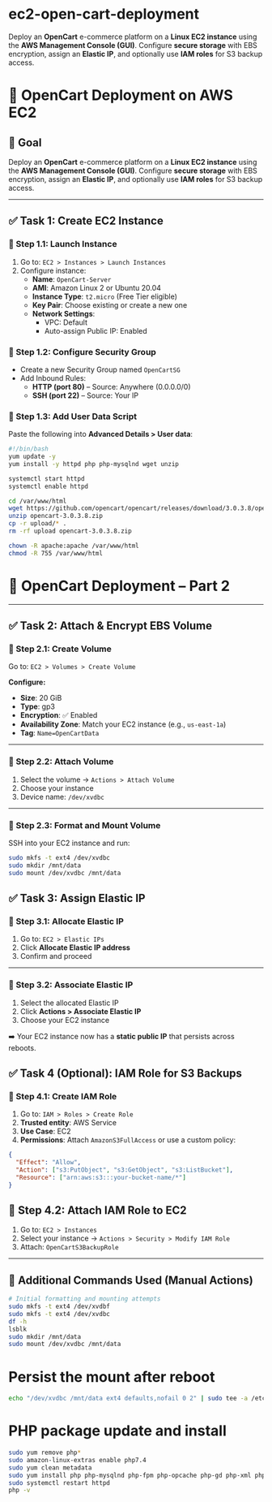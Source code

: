 # ec2-open-cart-deployment
Deploy an **OpenCart** e-commerce platform on a **Linux EC2 instance** using the **AWS Management Console (GUI)**. Configure **secure storage** with EBS encryption, assign an **Elastic IP**, and optionally use **IAM roles** for S3 backup access.

# 🛒 OpenCart Deployment on AWS EC2

## 🎯 Goal

Deploy an **OpenCart** e-commerce platform on a **Linux EC2 instance** using the **AWS Management Console (GUI)**. Configure **secure storage** with EBS encryption, assign an **Elastic IP**, and optionally use **IAM roles** for S3 backup access.

---

## ✅ Task 1: Create EC2 Instance

### 🔹 Step 1.1: Launch Instance

1. Go to: `EC2 > Instances > Launch Instances`
2. Configure instance:
   - **Name**: `OpenCart-Server`
   - **AMI**: Amazon Linux 2 or Ubuntu 20.04
   - **Instance Type**: `t2.micro` (Free Tier eligible)
   - **Key Pair**: Choose existing or create a new one
   - **Network Settings**:
     - VPC: Default
     - Auto-assign Public IP: Enabled

### 🔹 Step 1.2: Configure Security Group

- Create a new Security Group named `OpenCartSG`
- Add Inbound Rules:
  - **HTTP (port 80)** – Source: Anywhere (0.0.0.0/0)
  - **SSH (port 22)** – Source: Your IP

### 🔹 Step 1.3: Add User Data Script

Paste the following into **Advanced Details > User data**:

```bash
#!/bin/bash
yum update -y
yum install -y httpd php php-mysqlnd wget unzip

systemctl start httpd
systemctl enable httpd

cd /var/www/html
wget https://github.com/opencart/opencart/releases/download/3.0.3.8/opencart-3.0.3.8.zip
unzip opencart-3.0.3.8.zip
cp -r upload/* .
rm -rf upload opencart-3.0.3.8.zip

chown -R apache:apache /var/www/html
chmod -R 755 /var/www/html
```

# 🛒 OpenCart Deployment – Part 2

---

## ✅ Task 2: Attach & Encrypt EBS Volume

### 🔹 Step 2.1: Create Volume

Go to: `EC2 > Volumes > Create Volume`

**Configure:**

- **Size**: 20 GiB  
- **Type**: gp3  
- **Encryption**: ✅ Enabled  
- **Availability Zone**: Match your EC2 instance (e.g., `us-east-1a`)  
- **Tag**: `Name=OpenCartData`

---

### 🔹 Step 2.2: Attach Volume

1. Select the volume → `Actions > Attach Volume`
2. Choose your instance
3. Device name: `/dev/xvdbc`

---

### 🔹 Step 2.3: Format and Mount Volume

SSH into your EC2 instance and run:

```bash
sudo mkfs -t ext4 /dev/xvdbc
sudo mkdir /mnt/data
sudo mount /dev/xvdbc /mnt/data
```
## ✅ Task 3: Assign Elastic IP

### 🔹 Step 3.1: Allocate Elastic IP

1. Go to: `EC2 > Elastic IPs`
2. Click **Allocate Elastic IP address**
3. Confirm and proceed

---

### 🔹 Step 3.2: Associate Elastic IP

1. Select the allocated Elastic IP
2. Click **Actions > Associate Elastic IP**
3. Choose your EC2 instance

➡️ Your EC2 instance now has a **static public IP** that persists across reboots.

## ✅ Task 4 (Optional): IAM Role for S3 Backups

### 🔹 Step 4.1: Create IAM Role

1. Go to: `IAM > Roles > Create Role`
2. **Trusted entity**: AWS Service
3. **Use Case**: EC2
4. **Permissions**: Attach `AmazonS3FullAccess` or use a custom policy:

```json
{
  "Effect": "Allow",
  "Action": ["s3:PutObject", "s3:GetObject", "s3:ListBucket"],
  "Resource": ["arn:aws:s3:::your-bucket-name/*"]
}
```

## 🔹 Step 4.2: Attach IAM Role to EC2

1. Go to: `EC2 > Instances`
2. Select your instance → `Actions > Security > Modify IAM Role`
3. Attach: `OpenCartS3BackupRole`

---

## 🧪 Additional Commands Used (Manual Actions)

```bash
# Initial formatting and mounting attempts
sudo mkfs -t ext4 /dev/xvdbf
sudo mkfs -t ext4 /dev/xvdbc
df -h
lsblk
sudo mkdir /mnt/data
sudo mount /dev/xvdbc /mnt/data
```

# Persist the mount after reboot
``` bash
echo "/dev/xvdbc /mnt/data ext4 defaults,nofail 0 2" | sudo tee -a /etc/fstab
```

# PHP package update and install
``` bash
sudo yum remove php*
sudo amazon-linux-extras enable php7.4
sudo yum clean metadata
sudo yum install php php-mysqlnd php-fpm php-opcache php-gd php-xml php-mbstring -y
sudo systemctl restart httpd
php -v
``` 


